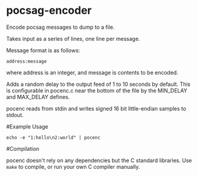 # pocsag-encoder
Encode pocsag messages to dump to a file.

Takes input as a series of lines, one line per message.

Message format is as follows:

    address:message

where address is an integer, and message is contents to be encoded.

Adds a random delay to the output feed of 1 to 10 seconds by default. This
is configurable in pocenc.c near the bottom of the file by the MIN\_DELAY and
MAX\_DELAY defines.

pocenc reads from stdin and writes signed 16 bit little-endian samples to stdout.


#Example Usage

    echo -e "1:hello\n2:world" | pocenc

#Compilation

pocenc doesn't rely on any dependencies but the C standard libraries. Use `make`
to compile, or run your own C compiler manually.
